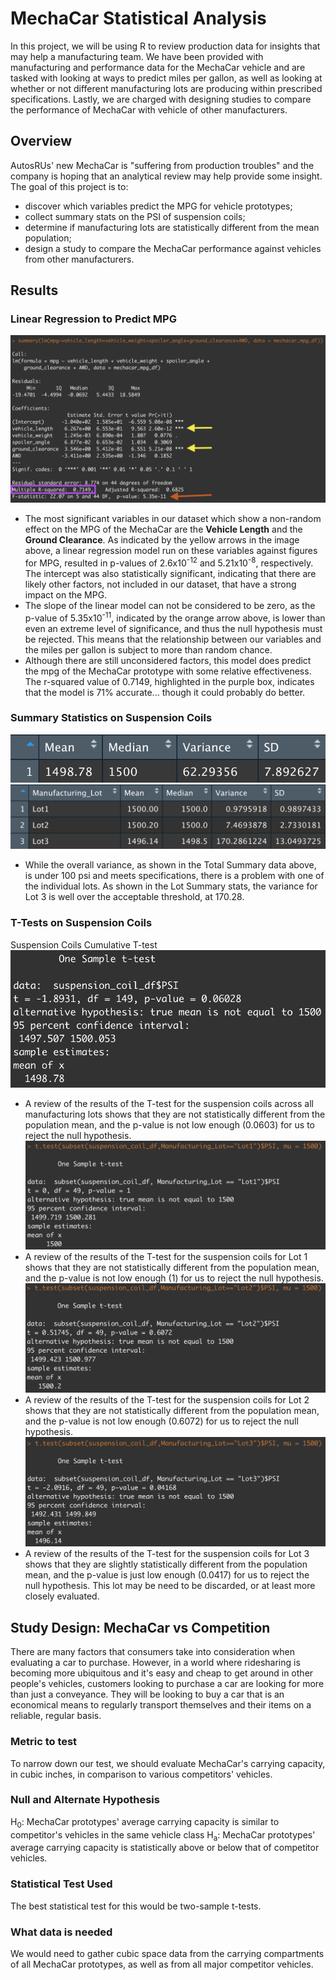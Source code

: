 # MechaCar Statistical Analysis
In this project, we will be using R to review production data for insights that may help a manufacturing team. We have been provided with manufacturing and performance data for the MechaCar vehicle and are tasked with looking at ways to predict miles per gallon, as well as looking at whether or not different manufacturing lots are producing within prescribed specifications. Lastly, we are charged with designing studies to compare the performance of MechaCar with vehicle of other manufacturers.

## Overview
AutosRUs' new MechaCar is "suffering from production troubles" and the company is hoping that an analytical review may help provide some insight. The goal of this project is to:
* discover which variables predict the MPG for vehicle prototypes;
* collect summary stats on the PSI of suspension coils;
* determine if manufacturing lots are statistically different from the mean population;
* design a study to compare the MechaCar performance against vehicles from other manufacturers.

## Results

### Linear Regression to Predict MPG
![Multiple Linear Regression on MPG](images/mpg_line_regres_summry.png)

* The most significant variables in our dataset which show a non-random effect on the MPG of the MechaCar are the **Vehicle Length** and the **Ground Clearance**. As indicated by the yellow arrows in the image above, a linear regression model run on these variables against figures for MPG, resulted in p-values of 2.6x10<sup>-12</sup> and 5.21x10<sup>-8</sup>, respectively. The intercept was also statistically significant, indicating that there are likely other factors, not included in our dataset, that have a strong impact on the MPG.
* The slope of the linear model can not be considered to be zero, as the p-value of 5.35x10<sup>-11</sup>, indicated by the orange arrow above, is lower than even an extreme level of significance, and thus the null hypothesis must be rejected. This means that the relationship between our variables and the miles per gallon is subject to more than random chance.
* Although there are still unconsidered factors, this model does predict the mpg of the MechaCar prototype with some relative effectiveness. The r-squared value of 0.7149, highlighted in the purple box, indicates that the model is 71% accurate... though it could probably do better.

### Summary Statistics on Suspension Coils
![Suspension Coil Total Summary](images/sus_coil_tot_sum.png)
![Suspension Coil Lot Summary](images/sus_coil_lot_sum.png)
* While the overall variance, as shown in the Total Summary data above, is under 100 psi and meets specifications, there is a problem with one of the individual lots. As shown in the Lot Summary stats, the variance for Lot 3 is well over the acceptable threshold, at 170.28.

### T-Tests on Suspension Coils
Suspension Coils Cumulative T-test
![Suspension Coils Cumulative T-test](images/sus_coil_one_samp_ttest.png)
* A review of the results of the T-test for the suspension coils across all manufacturing lots shows that they are not statistically different from the population mean, and the p-value is not low enough (0.0603) for us to reject the null hypothesis.
![Suspension Coil Lot 1 T-test](images/sus_coil_lot1_samp_ttest.png)
* A review of the results of the T-test for the suspension coils for Lot 1 shows that they are not statistically different from the population mean, and the p-value is not low enough (1) for us to reject the null hypothesis.
![Suspension Coil Lot 2 T-test](images/sus_coil_lot2_samp_ttest.png)
* A review of the results of the T-test for the suspension coils for Lot 2 shows that they are not statistically different from the population mean, and the p-value is not low enough (0.6072) for us to reject the null hypothesis.
![Suspension Coil Lot 3 T-test](images/sus_coil_lot3_samp_ttest.png)
* A review of the results of the T-test for the suspension coils for Lot 3 shows that they are slightly statistically different from the population mean, and the p-value is just low enough (0.0417) for us to reject the null hypothesis. This lot may be need to be discarded, or at least more closely evaluated.

## Study Design: MechaCar vs Competition
There are many factors that consumers take into consideration when evaluating a car to purchase. However, in a world where ridesharing is becoming more ubiquitous and it's easy and cheap to get around in other people's vehicles, customers looking to purchase a car are looking for more than just a conveyance. They will be looking to buy a car that is an economical means to regularly transport themselves and their items on a reliable, regular basis.
### Metric to test
To narrow down our test, we should evaluate MechaCar's carrying capacity, in cubic inches, in comparison to various competitors' vehicles.
### Null and Alternate Hypothesis
H<sub>0</sub>: MechaCar prototypes' average carrying capacity is similar to competitor's vehicles in the same vehicle class
H<sub>a</sub>: MechaCar prototypes' average carrying capacity is statistically above or below that of competitor vehicles.
### Statistical Test Used
The best statistical test for this would be two-sample t-tests.
### What data is needed
We would need to gather cubic space data from the carrying compartments of all MechaCar prototypes, as well as from all major competitor vehicles.
